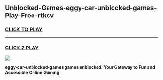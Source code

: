 
## Unblocked-Games-eggy-car-unblocked-games-Play-Free-rtksv
<h3>
<a href="https://premium76.site?title=eggy-car-unblocked-games&ref=17A">CLICK TO PLAY</a></h3>
<hr>

<h3>
<a href="https://premium76.site?title=eggy-car-unblocked-games&ref=17A">CLICK 2 PLAY</a>
  
</h3>

<a href="https://premium76.site?title=eggy-car-unblocked-games&ref=17A"><img src="https://clearcache.store/games.png"></a>


**eggy-car-unblocked-games games unblocked: Your Gateway to Fun and Accessible Online Gaming**

